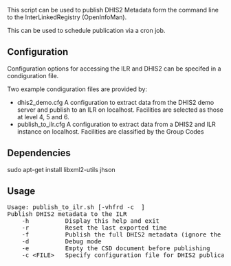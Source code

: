 This script can be used to publish DHIS2 Metadata form the command line to the InterLinkedRegistry (OpenInfoMan).

This can be used to schedule publication via  a cron job.

Configuration
-------------
Configuration options for accessing the ILR and DHIS2 can be specifed in a condiguration file.  

Two example condiguration files are provided by:
* dhis2_demo.cfg  A configuration to extract data from the DHIS2 demo server and publish to an ILR on localhost.  Facilities are selected as those at level 4, 5 and 6.
* publish_to_ilr.cfg A configuration to extract data from a DHIS2 and ILR instance on localhost.  Facilities are classified by the Group Codes 


Dependencies
------------
sudo apt-get install libxml2-utils jhson

Usage
-----
<pre>
Usage: publish_to_ilr.sh [-vhfrd -c <FILE> ]
Publish DHIS2 metadata to the ILR
    -h          Display this help and exit
    -r          Reset the last exported time
    -f          Publish the full DHIS2 metadata (ignore the last exported time)
    -d          Debug mode
    -e          Empty the CSD document before publishing
    -c &lt;FILE&gt;   Specify configuration file for DHIS2 publication options.  Defaults to publish_to_ilr.cfg

</pre>
